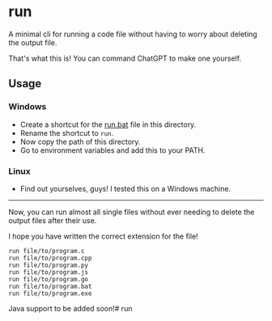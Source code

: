 # run

A minimal cli for running a code file without having to worry about deleting the output file.

That's what this is!
You can command ChatGPT to make one yourself.

## Usage

### Windows

- Create a shortcut for the [run.bat](./run.bat) file in this directory.
- Rename the shortcut to `run`.
- Now copy the path of this directory.
- Go to environment variables and add this to your PATH.

### Linux
- Find out yourselves, guys!
I tested this on a Windows machine.

---
Now, you can run almost all single files without ever needing to delete the output files after their use.

I hope you have written the correct extension for the file!
```
run file/to/program.c
run file/to/program.cpp
run file/to/program.py
run file/to/program.js
run file/to/program.go
run file/to/program.bat
run file/to/program.exe
```
Java support to be added soon!# run
